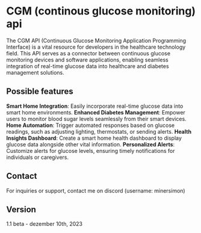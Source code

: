 # CGM (continous glucose monitoring) api
The CGM API (Continuous Glucose Monitoring Application Programming Interface) is a vital resource for developers in the healthcare technology field. This API serves as a connector between continuous glucose monitoring devices and software applications, enabling seamless integration of real-time glucose data into healthcare and diabetes management solutions.

## Possible features
**Smart Home Integration**: Easily incorporate real-time glucose data into smart home environments.
**Enhanced Diabetes Management**: Empower users to monitor blood sugar levels seamlessly from their smart devices.
**Home Automation**: Trigger automated responses based on glucose readings, such as adjusting lighting, thermostats, or sending alerts.
**Health Insights Dashboard**: Create a smart home health dashboard to display glucose data alongside other vital information.
**Personalized Alerts**: Customize alerts for glucose levels, ensuring timely notifications for individuals or caregivers.

## Contact
For inquiries or support, contact me on discord (username: minersimon)

## Version
1.1 beta - dezember 10th, 2023
